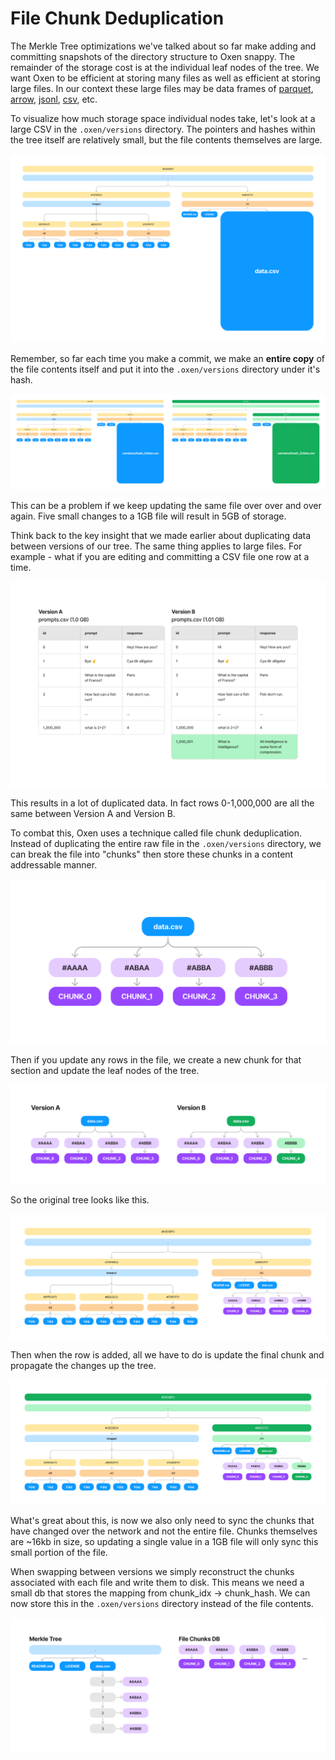 # File Chunk Deduplication

The Merkle Tree optimizations we've talked about so far make adding and committing snapshots of the directory structure to Oxen snappy. The remainder of the storage cost is at the individual leaf nodes of the tree. We want Oxen to be efficient at storing many files as well as efficient at storing large files. In our context these large files may be data frames of [parquet](https://parquet.apache.org/), [arrow](https://arrow.apache.org/), [jsonl](https://jsonlines.org/), [csv](https://en.wikipedia.org/wiki/Comma-separated_values), etc.

To visualize how much storage space individual nodes take, let's look at a large CSV in the `.oxen/versions` directory. The pointers and hashes within the tree itself are relatively small, but the file contents themselves are large.

![Large CSV](/images/merkle_tree/large_csv.png)

Remember, so far each time you make a commit, we make an **entire copy** of the file contents itself and put it into the `.oxen/versions` directory under it's hash.

![Large CSV](/images/merkle_tree/large_csv_version.png)

This can be a problem if we keep updating the same file over over and over again. Five small changes to a 1GB file will result in 5GB of storage.

Think back to the key insight that we made earlier about duplicating data between versions of our tree. The same thing applies to large files. For example - what if you are editing and committing a CSV file one row at a time.

![Prompts CSV](/images/merkle_tree/prompts_csv.png)

This results in a lot of duplicated data. In fact rows 0-1,000,000 are all the same between Version A and Version B.

To combat this, Oxen uses a technique called file chunk deduplication. Instead of duplicating the entire raw file in the `.oxen/versions` directory, we can break the file into "chunks" then store these chunks in a content addressable manner.

![Chunks](/images/merkle_tree/chunk_a.png)

Then if you update any rows in the file, we create a new chunk for that section and update the leaf nodes of the tree.

![Chunks](/images/merkle_tree/chunks_a_b.png)

So the original tree looks like this.

![Chunks](/images/merkle_tree/tree_chunks.png)

Then when the row is added, all we have to do is update the final chunk and propagate the changes up the tree.

![Update Chunk](/images/merkle_tree/tree_chunks_update.png)

What's great about this, is now we also only need to sync the chunks that have changed over the network and not the entire file. Chunks themselves are ~16kb in size, so updating a single value in a 1GB file will only sync this small portion of the file.

When swapping between versions we simply reconstruct the chunks associated with each file and write them to disk. This means we need a small db that stores the mapping from chunk_idx -> chunk_hash. We can now store this in the `.oxen/versions` directory instead of the file contents.

![Chunk Mapping](/images/merkle_tree/chunk_mapping.png)
